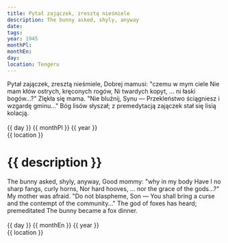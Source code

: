 ```yaml
---
title: Pytał zajączek, zresztą nieśmiele
description: The bunny asked, shyly, anyway
date:
tags:
year: 1945
monthPl:
monthEn:
day:
location: Tengeru
---
```


<div class="indent">
<div class="poem">		Pytał zajączek, zresztą nieśmiele,
		Dobrej mamusi: "czemu w mym ciele
		Nie mam kłów ostrych, kręconych rogów,
		Ni twardych kopyt, ... ni łaski bogów...?"
Zlękła się mama. "Nie bluźnij, Synu —
Przekleństwo ściągniesz i wzgardę gminu..."
Bóg lisów słyszał; z premedytacją
zajączek stał się lisią kolacją.
</div>

<div class="dateLocation">
<br> {{ day }} {{ monthPl }} {{ year }} <br>
{{ location }} <br>
</div>
</div>

<h1>{{ description }}</h1>

<div class="indent">
<div class="translation">		The bunny asked, shyly, anyway,
		Good mommy: "why in my body
		Have I no sharp fangs, curly horns,
		Nor hard hooves, ... nor the grace of the gods...?"
My mother was afraid. "Do not blaspheme, Son —
You shall bring a curse and the contempt of the community..."
The god of foxes has heard; premeditated
The bunny became a fox dinner.
</div>

<div class="dateLocation">
<br> {{ day }} {{ monthEn }} {{ year }} <br>
{{ location }} <br>
</div>
</div>
